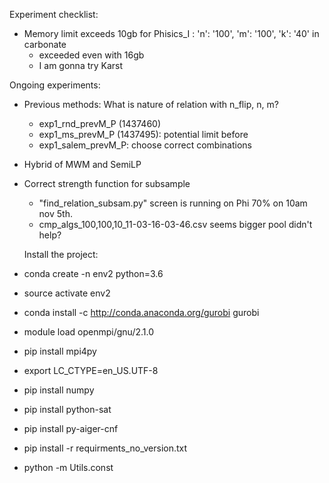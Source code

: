 Experiment checklist:
- Memory limit exceeds 10gb for Phisics_I : 'n': '100', 'm': '100', 'k': '40' in carbonate
  - exceeded even with 16gb
  - I am gonna try Karst
  

Ongoing experiments:
- Previous methods: What is nature of relation with n_flip, n, m?
  - exp1_rnd_prevM_P (1437460)
  - exp1_ms_prevM_P (1437495): potential limit before
  - exp1_salem_prevM_P: choose correct combinations
- Hybrid of MWM and SemiLP

- Correct strength function for subsample
  - "find_relation_subsam.py" screen is running on Phi 70% on 10am nov 5th.
  - cmp_algs_100,100,10_11-03-16-03-46.csv seems bigger pool didn't help?
  
  
  
  
  
  Install the project:
  
- conda create -n env2 python=3.6
- source activate env2
- conda install -c http://conda.anaconda.org/gurobi gurobi
- module load openmpi/gnu/2.1.0
- pip install mpi4py
- export LC_CTYPE=en_US.UTF-8
- pip install numpy
- pip install python-sat
- pip install py-aiger-cnf
- pip install -r requirments_no_version.txt
- python -m Utils.const

